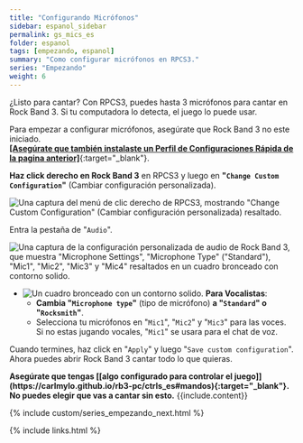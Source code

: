 ```yaml
---
title: "Configurando Micrófonos"
sidebar: espanol_sidebar
permalink: gs_mics_es
folder: espanol
tags: [empezando, espanol]
summary: "Como configurar micrófonos en RPCS3."
series: "Empezando"
weight: 6
---
```


¿Listo para cantar? Con RPCS3, puedes hasta 3 micrófonos para cantar en Rock Band 3. Si tu computadora lo detecta, el juego lo puede usar.

Para empezar a configurar micrófonos, asegúrate que Rock Band 3 no este iniciado.  
[**[Asegúrate que también instalaste un Perfil de Configuraciones Rápida de la pagina anterior]**](https://carlmylo.github.io/rb3-pc/gs_quick_config_es){:target="_blank"}.  

**Haz click derecho en Rock Band 3** en RPCS3 y luego en **"`Change Custom Configuration`"** (Cambiar configuración personalizada).  

![Una captura del menú de clic derecho de RPCS3, mostrando "Change Custom Configuration" (Cambiar configuración personalizada) resaltado.](https://carlmylo.github.io/rb3-pc/images/cust/rpcs3customconfigchange.png "Change Custom Configuration")

Entra la pestaña de "`Audio`".

![Una captura de la configuración personalizada de audio de Rock Band 3, que muestra "Microphone Settings", "Microphone Type" ("Standard"), "Mic1", "Mic2", "Mic3" y "Mic4" resaltados en un cuadro bronceado con contorno solido.](https://carlmylo.github.io/rb3-pc/images/cust/audio.png "Audio")

* ![Un cuadro bronceado con un contorno solido.](https://carlmylo.github.io/rb3-pc/images/cust/smalltan.png "Cuadro bronceado") **Para Vocalistas**: 
	* **Cambia "`Microphone type`"** (tipo de micrófono) **a "`Standard`" o "`Rocksmith`"**.
	* Selecciona tu micrófonos en "`Mic1`", "`Mic2`" y "`Mic3`" para las voces. Si no estas jugando vocales, "`Mic1`" se usara para el chat de voz.

Cuando termines, haz click en "`Apply`" y luego "`Save custom configuration`".  
Ahora puedes abrir Rock Band 3 cantar todo lo que quieras.

<div markdown="span" class="alert alert-info" role="alert"><i class="fa fa-info-circle"></i> <b>Asegúrate que tengas [[algo configurado para controlar el juego]](https://carlmylo.github.io/rb3-pc/ctrls_es#mandos){:target="_blank"}. No puedes elegir que vas a cantar sin esto.</b> {{include.content}}</div>

{% include custom/series_empezando_next.html %}

{% include links.html %}